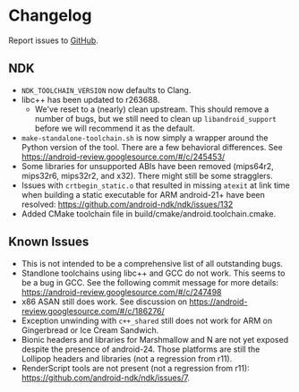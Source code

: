 Changelog
=========

Report issues to [GitHub].

[GitHub]: https://github.com/android-ndk/ndk/issues

NDK
---

 * `NDK_TOOLCHAIN_VERSION` now defaults to Clang.
 * libc++ has been updated to r263688.
     * We've reset to a (nearly) clean upstream. This should remove a number of
       bugs, but we still need to clean up `libandroid_support` before we will
       recommend it as the default.
 * `make-standalone-toolchain.sh` is now simply a wrapper around the Python
   version of the tool. There are a few behavioral differences. See
   https://android-review.googlesource.com/#/c/245453/
 * Some libraries for unsupported ABIs have been removed (mips64r2, mips32r6,
   mips32r2, and x32). There might still be some stragglers.
 * Issues with `crtbegin_static.o` that resulted in missing `atexit` at link
   time when building a static executable for ARM android-21+ have been
   resolved: https://github.com/android-ndk/ndk/issues/132
 * Added CMake toolchain file in build/cmake/android.toolchain.cmake.

Known Issues
------------

 * This is not intended to be a comprehensive list of all outstanding bugs.
 * Standlone toolchains using libc++ and GCC do not work. This seems to be a bug
   in GCC. See the following commit message for more details:
   https://android-review.googlesource.com/#/c/247498
 * x86 ASAN still does work. See discussion on
   https://android-review.googlesource.com/#/c/186276/
 * Exception unwinding with `c++_shared` still does not work for ARM on
   Gingerbread or Ice Cream Sandwich.
 * Bionic headers and libraries for Marshmallow and N are not yet exposed
   despite the presence of android-24. Those platforms are still the Lollipop
   headers and libraries (not a regression from r11).
 * RenderScript tools are not present (not a regression from r11):
   https://github.com/android-ndk/ndk/issues/7.
